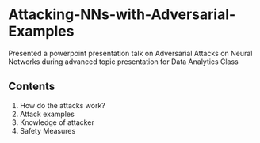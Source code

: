 # Attacking-NNs-with-Adversarial-Examples
Presented a powerpoint presentation talk on Adversarial Attacks on Neural Networks during advanced topic presentation for Data Analytics Class

## Contents 
  1. How do the attacks work?
  2. Attack examples
  3. Knowledge of attacker
  4. Safety Measures

